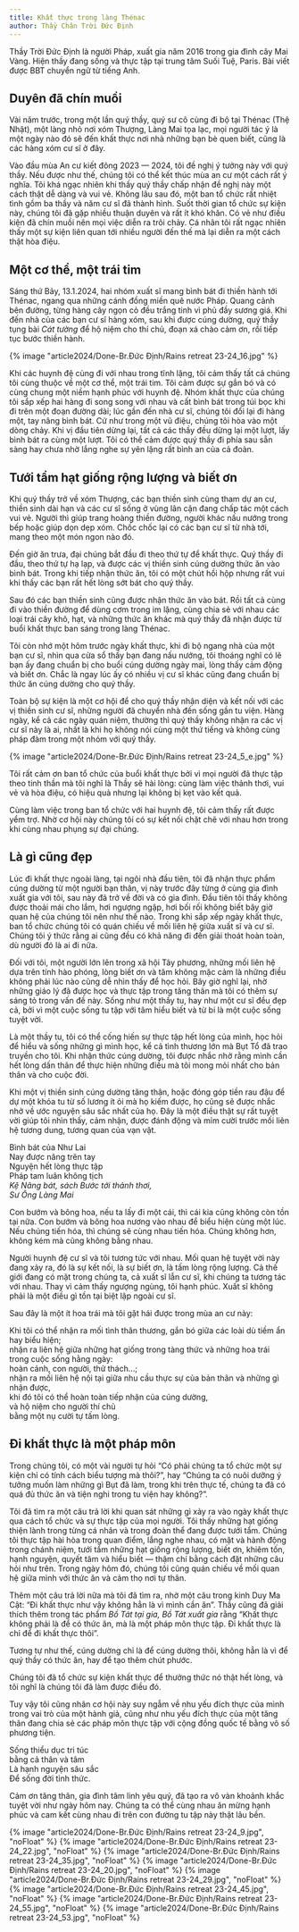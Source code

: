 ```yaml
---
title: Khất thực trong làng Thénac
author: Thầy Chân Trời Đức Định
---
```

<!-- title: Bình bát của Như -->

<div class="editors-preface"><p>Thầy Trời Đức Định là người Pháp, xuất gia năm 2016 trong gia đình cây Mai Vàng. Hiện thầy đang sống và thực tập tại trung tâm Suối Tuệ, Paris. Bài viết được BBT chuyển ngữ từ tiếng Anh.</p></div>

## Duyên đã chín muồi

Vài năm trước, trong một lần quý thầy, quý sư cô cùng đi bộ tại Thénac (Thệ Nhật), một làng nhỏ nơi xóm Thượng, Làng Mai tọa lạc, mọi người tác ý là một ngày nào đó sẽ đến khất thực nơi nhà những bạn bè quen biết, cũng là các hàng xóm cư sĩ ở đây.

Vào đầu mùa An cư kiết đông 2023 — 2024, tôi đề nghị ý tưởng này với quý thầy. Nếu được như thế, chúng tôi có thể kết thúc mùa an cư một cách rất ý nghĩa. Tôi khá ngạc nhiên khi thấy quý thầy chấp nhận đề nghị này một cách thật dễ dàng và vui vẻ. Không lâu sau đó, một ban tổ chức rất nhiệt tình gồm ba thầy và năm cư sĩ đã thành hình. Suốt thời gian tổ chức sự kiện này, chúng tôi đã gặp nhiều thuận duyên và rất ít khó khăn. Có vẻ như điều kiện đã chín muồi nên mọi việc diễn ra trôi chảy. Cá nhân tôi rất ngạc nhiên thấy một sự kiện liên quan tới nhiều người đến thế mà lại diễn ra một cách thật hòa điệu.

## Một cơ thể, một trái tim

Sáng thứ Bảy, 13.1.2024, hai nhóm xuất sĩ mang bình bát đi thiền hành tới Thénac, ngang qua những cánh đồng miền quê nước Pháp. Quang cảnh bên đường, từng hàng cây ngọn cỏ đều trắng tinh vì phủ đầy sương giá. Khi đến nhà của các bạn cư sĩ hàng xóm, sau khi được cúng dường, quý thầy tụng bài *Cát tường* để hộ niệm cho thí chủ, đoạn xá chào cảm ơn, rồi tiếp tục bước thiền hành.

<div class="removeTopMarginInFollowingElem"></div>
{% image "article2024/Done-Br.Đức Định/Rains retreat 23-24_16.jpg" %}

Khi các huynh đệ cùng đi với nhau trong tĩnh lặng, tôi cảm thấy tất cả chúng tôi cùng thuộc về một cơ thể, một trái tim. Tôi cảm được sự gắn bó và có cùng chung một niềm hạnh phúc với huynh đệ. Nhóm khất thực của chúng tôi sắp xếp hai hàng đi song song với nhau và cất bình bát trong túi bọc khi đi trên một đoạn đường dài; lúc gần đến nhà cư sĩ, chúng tôi đổi lại đi hàng một, tay nâng bình bát. Cứ như trong một vũ điệu, chúng tôi hòa vào một dòng chảy. Khi vị đầu tiên dừng lại, tất cả các thầy đều dừng lại một lượt, lấy bình bát ra cùng một lượt. Tôi có thể cảm được quý thầy đi phía sau sẵn sàng hay chưa nhờ lắng nghe sự yên lặng rất bình an của cả đoàn.

## Tưới tẩm hạt giống rộng lượng và biết ơn

Khi quý thầy trở về xóm Thượng, các bạn thiền sinh cùng tham dự an cư, thiền sinh dài hạn và các cư sĩ sống ở vùng lân cận đang chấp tác một cách vui vẻ. Người thì giúp trang hoàng thiền đường, người khác nấu nướng trong bếp hoặc giúp dọn dẹp xóm. Chốc chốc lại có các bạn cư sĩ từ nhà tới, mang theo một món ngon nào đó.

Đến giờ ăn trưa, đại chúng bắt đầu đi theo thứ tự để khất thực. Quý thầy đi đầu, theo thứ tự hạ lạp, và được các vị thiền sinh cúng dường thức ăn vào bình bát. Trong khi tiếp nhận thức ăn, tôi có một chút hồi hộp nhưng rất vui khi thấy các bạn rất hết lòng sớt bát cho quý thầy.

Sau đó các bạn thiền sinh cũng được nhận thức ăn vào bát. Rồi tất cả cùng đi vào thiền đường để dùng cơm trong im lặng, cùng chia sẻ với nhau các loại trái cây khô, hạt, và những thức ăn khác mà quý thầy đã nhận được từ buổi khất thực ban sáng trong làng Thénac.

Tôi còn nhớ một hôm trước ngày khất thực, khi đi bộ ngang nhà của một bạn cư sĩ, nhìn qua cửa sổ thấy bạn đang nấu nướng, tôi thoáng nghĩ có lẽ bạn ấy đang chuẩn bị cho buổi cúng dường ngày mai, lòng thấy cảm động và biết ơn. Chắc là ngay lúc ấy có nhiều vị cư sĩ khác cũng đang chuẩn bị thức ăn cúng dường cho quý thầy.

Toàn bộ sự kiện là một cơ hội để cho quý thầy nhận diện và kết nối với các vị thiền sinh cư sĩ, những người đã chuyển nhà đến sống gần tu viện. Hàng ngày, kể cả các ngày quán niệm, thường thì quý thầy không nhận ra các vị cư sĩ này là ai, nhất là khi họ không nói cùng một thứ tiếng và không cùng pháp đàm trong một nhóm với quý thầy.

<!-- March: Big -->
{% image "article2024/Done-Br.Đức Định/Rains retreat 23-24_5_e.jpg" %}

Tôi rất cảm ơn ban tổ chức của buổi khất thực bởi vì mọi người đã thực tập theo tinh thần mà tôi nghĩ là Thầy sẽ hài lòng: cùng làm việc thảnh thơi, vui vẻ và hòa điệu, có hiệu quả nhưng lại không bị kẹt vào kết quả.

Cùng làm việc trong ban tổ chức với hai huynh đệ, tôi cảm thấy rất được yểm trợ. Nhờ cơ hội này chúng tôi có sự kết nối chặt chẽ với nhau hơn trong khi cùng nhau phụng sự đại chúng.

## Là gì cũng đẹp

Lúc đi khất thực ngoài làng, tại ngôi nhà đầu tiên, tôi đã nhận thực phẩm cúng dường từ một người bạn thân, vị này trước đây từng ở cùng gia đình xuất gia với tôi, sau này đã trở về đời và có gia đình. Đầu tiên tôi thấy không được thoải mái cho lắm, hơi ngượng ngập, hơi bối rối không biết bây giờ quan hệ của chúng tôi nên như thế nào. Trong khi sắp xếp ngày khất thực, ban tổ chức chúng tôi có quán chiếu về mối liên hệ giữa xuất sĩ và cư sĩ. Chúng tôi ý thức rằng ai cũng đều có khả năng đi đến giải thoát hoàn toàn, dù người đó là ai đi nữa.

Đối với tôi, một người lớn lên trong xã hội Tây phương, những mối liên hệ dựa trên tính hào phóng, lòng biết ơn và tâm không mặc cảm là những điều không phải lúc nào cũng dễ nhìn thấy để học hỏi. Bây giờ nghĩ lại, nhờ những giáo lý đã được học và thực tập trong tăng thân mà tôi có thêm sự sáng tỏ trong vấn đề này. Sống như một thầy tu, hay như một cư sĩ đều đẹp cả, bởi vì một cuộc sống tu tập với tâm hiểu biết và từ bi là một cuộc sống tuyệt vời.

Là một thầy tu, tôi có thể cống hiến sự thực tập hết lòng của mình, học hỏi để hiểu và sống những gì mình học, kể cả tình thương lớn mà Bụt Tổ đã trao truyền cho tôi. Khi nhận thức cúng dường, tôi được nhắc nhở rằng mình cần hết lòng dấn thân để thực hiện những điều mà tôi mong mỏi nhất cho bản thân và cho cuộc đời.

Khi một vị thiền sinh cúng dường tăng thân, hoặc đóng góp tiền rau đậu để dự một khóa tu từ số lương ít ỏi mà họ kiếm được, họ cũng sẽ được nhắc nhở về ước nguyện sâu sắc nhất của họ. Đây là một điều thật sự rất tuyệt vời giúp tôi nhìn thấy, cảm nhận, được đánh động và mỉm cười trước mối liên hệ tương dung, tương quan của vạn vật.

<div class="verse"><p>Bình bát của Như Lai<br/>
Nay được nâng trên tay<br/>
Nguyện hết lòng thực tập<br/>
Pháp tam luân không tịch<br/><cite>Kệ Nâng bát, sách Bước tới thảnh thơi,<br/>Sư Ông Làng Mai</cite></p></div>

Con bướm và bông hoa, nếu ta lấy đi một cái, thì cái kia cũng không còn tồn tại nữa. Con bướm và bông hoa nương vào nhau để biểu hiện cùng một lúc. Nếu chúng tiến hóa, thì chúng sẽ cùng nhau tiến hóa. Chúng không hơn, không kém mà cũng không bằng nhau.

Người huynh đệ cư sĩ và tôi tương tức với nhau. Mối quan hệ tuyệt vời này đang xảy ra, đó là sự kết nối, là sự biết ơn, là tấm lòng rộng lượng. Cả thế giới đang có mặt trong chúng ta, cả xuất sĩ lẫn cư sĩ, khi chúng ta tương tác với nhau. Thay vì cảm thấy ngượng ngùng, tôi hạnh phúc. Xuất sĩ không phải là một điều gì tồn tại biệt lập ngoài cư sĩ.

Sau đây là một ít hoa trái mà tôi gặt hái được trong mùa an cư này:

<div class="verse"><p>Khi tôi có thể nhận ra mối tình thân thương, gắn bó giữa các loài dù tiềm ẩn hay biểu hiện;<br/>
nhận ra liên hệ giữa những hạt giống trong tàng thức và những hoa trái trong cuộc sống hằng ngày:<br/>
hoàn cảnh, con người, thử thách…;<br/>
nhận ra mối liên hệ nội tại giữa nhu cầu thực sự của bản thân và những gì nhận được,<br/>
khi đó tôi có thể hoàn toàn tiếp nhận của cúng dường,<br/>
và hộ niệm cho người thí chủ<br/>
bằng một nụ cười tự tấm lòng.</p></div>

## Đi khất thực là một pháp môn

Trong chúng tôi, có một vài người tự hỏi “Có phải chúng ta tổ chức một sự kiện chỉ có tính cách biểu tượng mà thôi?”, hay “Chúng ta có nuôi dưỡng ý tưởng muốn làm những gì Bụt đã làm, trong khi trên thực tế, chúng ta đã có quá đủ thức ăn và tiện nghi trong tu viện hay không?”.

Tôi đã tìm ra một câu trả lời khi quan sát những gì xảy ra vào ngày khất thực qua cách tổ chức và sự thực tập của mọi người. Tôi thấy những hạt giống thiện lành trong từng cá nhân và trong đoàn thể đang được tưới tẩm. Chúng tôi thực tập hài hòa trong quan điểm, lắng nghe nhau, có mặt và hành động trong chánh niệm, tưới tẩm những hạt giống rộng lượng, biết ơn, khiêm tốn, hạnh nguyện, quyết tâm và hiểu biết — thậm chí bằng cách đặt những câu hỏi như trên. Trong ngày hôm đó, chúng tôi cũng quán chiếu về mối quan hệ giữa mình với thức ăn và cảm thọ nơi tự thân.

Thêm một câu trả lời nữa mà tôi đã tìm ra, nhờ một câu trong kinh Duy Ma Cật: “Đi khất thực như vậy không hẳn là vì mình cần ăn”. Thầy cũng đã giải thích thêm trong tác phẩm *Bồ Tát tại gia, Bồ Tát xuất gia* rằng “Khất thực không phải là để có thức ăn, mà là một pháp môn thực tập. Đi khất thực là chỉ để đi khất thực thôi”.

Tương tự như thế, cúng dường chỉ là để cúng dường thôi, không hẳn là vì để quý thầy có thức ăn, hay để tạo thêm chút phước.

Chúng tôi đã tổ chức sự kiện khất thực để thưởng thức nó thật hết lòng, và tôi nghĩ là chúng tôi đã làm được điều đó.

Tuy vậy tôi cũng nhân cơ hội này suy ngẫm về nhu yếu đích thực của mình trong vai trò của một hành giả, cũng như nhu yếu đích thực của một tăng thân đang chia sẻ các pháp môn thực tập với cộng đồng quốc tế bằng vô số phương tiện.

<p class="pull-quote-v2">Sống thiểu dục tri túc<br/>
bằng cả thân và tâm<br/>
Là hạnh nguyện sâu sắc<br/>
Để sống đời tỉnh thức.</p>

<!-- <div class="verse"><p>Sống thiểu dục tri túc<br/>
bằng cả thân và tâm<br/>
Là hạnh nguyện sâu sắc<br/>
Để sống đời tỉnh thức.</p></div> -->

Cảm ơn tăng thân, gia đình tâm linh yêu quý, đã tạo ra vô vàn khoảnh khắc tuyệt vời như ngày hôm nay. Chúng ta có thể cùng nhau ăn mừng hạnh phúc và cam kết cùng nhau đi trên con đường tu tập này thật lâu bền.

<div class="article-end"></div>
<div class="page-break"></div>

{% image "article2024/Done-Br.Đức Định/Rains retreat 23-24_9.jpg", "noFloat" %}
{% image "article2024/Done-Br.Đức Định/Rains retreat 23-24_22.jpg", "noFloat" %}
{% image "article2024/Done-Br.Đức Định/Rains retreat 23-24_35.jpg", "noFloat" %}
{% image "article2024/Done-Br.Đức Định/Rains retreat 23-24_20.jpg", "noFloat" %}
{% image "article2024/Done-Br.Đức Định/Rains retreat 23-24_29.jpg", "noFloat" %}
{% image "article2024/Done-Br.Đức Định/Rains retreat 23-24_45.jpg", "noFloat" %}
{% image "article2024/Done-Br.Đức Định/Rains retreat 23-24_55.jpg", "noFloat" %}
{% image "article2024/Done-Br.Đức Định/Rains retreat 23-24_53.jpg", "noFloat" %}
